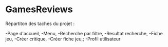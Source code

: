 # GamesReviews
Répartiton des taches du projet :

-Page d'accueil,
-Menu,
-Recherche par filtre,
-Resultat recherche,
-Fiche jeu,
-Créer critique,
-Créer fiche jeu,;
-Profil utilisateur
